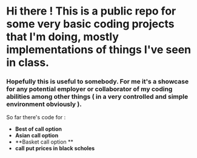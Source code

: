 # Hi there ! This is a public repo for some very basic coding projects that I'm doing, mostly implementations of things I've seen in class. 
### Hopefully this is useful to somebody. For me it's a showcase for any potential employer or collaborator of my coding abilities among other things ( in a very controlled and simple environment obviously ). 

So far there's code for :

- **Best of call option** 
- **Asian call option**
- **Basket call option ** 
- **call put prices in black scholes**
